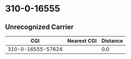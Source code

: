 # 310-0-16555
## Unrecognized Carrier


| CGI | Nearest CGI | Distance |
|-----|-------------|----------|
| 310-0-16555-57624 |  | 0.0 |
